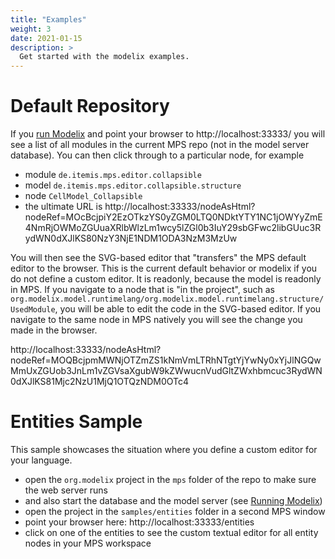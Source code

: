 ```yaml
---
title: "Examples"
weight: 3
date: 2021-01-15
description: >
  Get started with the modelix examples.
---
```


# Default Repository

If you [run Modelix](/docs/getting-started/) and point your browser to http://localhost:33333/ you will see a list of all modules in the current MPS repo (not in the model server database). You can then click through to a particular node, for example
- module `de.itemis.mps.editor.collapsible`
- model `de.itemis.mps.editor.collapsible.structure`
- node `CellModel_Collapsible`
- the ultimate URL is http://localhost:33333/nodeAsHtml?nodeRef=MOcBcjpiY2EzOTkzYS0yZGM0LTQ0NDktYTY1NC1jOWYyZmE4NmRjOWMoZGUuaXRlbWlzLm1wcy5lZGl0b3IuY29sbGFwc2libGUuc3RydWN0dXJlKS80NzY3NjE1NDM1ODA3NzM3MzUw

You will then see the SVG-based editor that "transfers" the MPS default editor to the browser. This is the current default behavior or modelix if you do not define a custom editor. It is readonly, because the model is readonly in MPS. If you navigate to a node that is "in the project", such as `org.modelix.model.runtimelang/org.modelix.model.runtimelang.structure/UsedModule`, you will be able to edit the code in the SVG-based editor. If you navigate to the same node in MPS natively you will see the change you made in the browser.


http://localhost:33333/nodeAsHtml?nodeRef=MOQBcjpmMWNjOTZmZS1kNmVmLTRhNTgtYjYwNy0xYjJlNGQwMmUxZGUob3JnLm1vZGVsaXgubW9kZWwucnVudGltZWxhbmcuc3RydWN0dXJlKS81Mjc2NzU1MjQ1OTQzNDM0OTc4

# Entities Sample

This sample showcases the situation where you define a custom editor for your language.

- open the `org.modelix` project in the `mps` folder of the repo to make sure the web server runs
- and also start the database and the model server (see [Running Modelix](https://github.com/modelix/modelix/blob/master/doc/running-modelix.md))
- open the project in the `samples/entities` folder in a second MPS window
- point your browser here: http://localhost:33333/entities
- click on one of the entities to see the custom textual editor for all entity nodes in your MPS workspace
